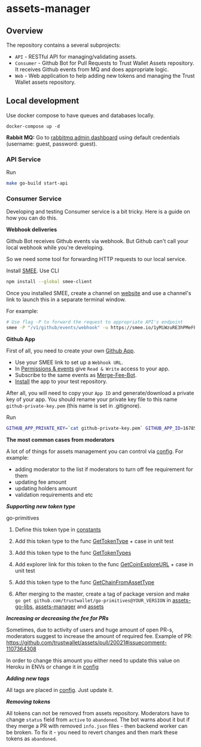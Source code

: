 # assets-manager

## Overview

The repository contains a several subprojects:

- `API` - RESTful API for managing/validating assets.
- `Consumer` - Github Bot for Pull Requests to Trust Wallet Assets repository. It receives Github events from MQ and does appropriate logic.
- `Web` - Web application to help adding new tokens and managing the Trust Wallet assets repository.

## Local development

Use docker compose to have queues and databases locally.

`docker-compose up -d`

**Rabbit MQ:** Go to [rabbitmq admin dashboard](http://localhost:15672) using default credentials (username: guest, password: guest).

### API Service

Run

``` sh
make go-build start-api
```

### Consumer Service

Developing and testing Consumer service is a bit tricky. Here is a guide on how you can do this.

**Webhook deliveries**

Github Bot receives Github events via webhook. But Github can't call your local webhook while you're developing.

So we need some tool for forwarding HTTP requests to our local service.

Install [SMEE](https://smee.io/).
Use CLI

```sh
npm install --global smee-client
```

Once you installed SMEE, create a channel on [website](https://smee.io/) and use a channel's link to launch this in a separate terminal window.

For example:

```sh
# Use flag -P to forward the request to appropriate API's endpoint
smee -P "/v1/github/events/webhook" -u https://smee.io/1yMiWzuRE3hPMeFP
```

**Github App**

First of all, you need to create your own [Github App](https://github.com/settings/apps).

- Use your SMEE link to set up a `Webhook URL`.
- In [Permissions & events](https://github.com/settings/apps/merge-fee-bot-test/permissions) give `Read & Write` access to your app.
- Subscribe to the same events as [Merge-Fee-Bot](https://github.com/organizations/trustwallet/settings/apps/merge-fee-bot).
- [Install](https://github.com/settings/apps/merge-fee-bot-test/installations) the app to your test repository.

After all, you will need to copy your `App ID` and generate/download a private key of your app. You should rename your private key file to this name `github-private-key.pem` (this name is set in .gitignore).

Run

``` sh
GITHUB_APP_PRIVATE_KEY=`cat github-private-key.pem` GITHUB_APP_ID=167859 make go-build start-consumer
```

**The most common cases from moderators**

A lot of of things for assets management you can control via [config](https://github.com/trustwallet/assets-manager/blob/main/config.yml).
For example:

- adding moderator to the list if moderators to turn off fee requirement for them
- updating fee amount
- updating holders amount
- validation requirements and etc

***Supporting new token type***

go-primitives

1. Define this token type in [constants](https://github.com/trustwallet/go-primitives/blob/master/types/token.go)

2. Add this token type to the func [GetTokenType](https://github.com/trustwallet/go-primitives/blob/master/types/token.go) + case in unit test

3. Add this token type to the func [GetTokenTypes](https://github.com/trustwallet/go-primitives/blob/master/types/token.go)

4. Add explorer link for this token to the func [GetCoinExploreURL](https://github.com/trustwallet/go-primitives/blob/da50809e2a612d4a32cb0824f21653da3661801e/coin/models.go) + case in unit test

5. Add this token type to the func [GetChainFromAssetType](https://github.com/trustwallet/go-primitives/blob/master/types/chain.go)

6. After merging to the master, create a tag of package version and make `go get github.com/trustwallet/go-primitives@YOUR_VERSION` in [assets-go-libs](https://github.com/trustwallet/assets-go-libs), [assets-manager](https://github.com/trustwallet/assets-manager) and [assets](https://github.com/trustwallet/assets)

***Increasing or decreasing the fee for PRs***

Sometimes, due to activity of users and huge amount of open PR-s, moderators suggest to increase the amount of required fee.
Example of PR: https://github.com/trustwallet/assets/pull/20021#issuecomment-1107364308

In order to change this amount you either need to update this value on Heroku in ENVs or change it in [config](https://github.com/trustwallet/assets-manager/blob/main/config.yml#L50)

***Adding new tags***

All tags are placed in [config](https://github.com/trustwallet/assets-manager/blob/61ce41b86f925397aecfae046c0ea0c3f6150648/config.yml#L117). Just update it.

***Removing tokens***

All tokens can not be removed from assets repository.
Moderators have to change `status` field from `active` to `abandoned`. The bot warns about it but if they merge a PR with removed `info.json` files - then backend worker can be broken. To fix it - you need to revert changes and then mark these tokens as `abandoned`.



